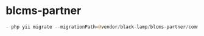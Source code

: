 # blcms-partner
```php
- php yii migrate --migrationPath=@vendor/black-lamp/blcms-partner/common/migrations
```
